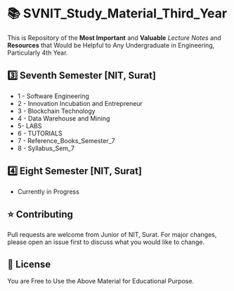 # 📚 SVNIT_Study_Material_Third_Year

This is Repository of the **Most Important** and **Valuable** _Lecture Notes_ and **Resources** that Would be Helpful to Any Undergraduate in Engineering, Particularly 4th Year.

## 3️⃣ Seventh Semester [NIT, Surat]

+ 1 - Software Engineering
+ 2 - Innovation Incubation and Entrepreneur
+ 3 - Blockchain Technology
+ 4 - Data Warehouse and Mining
+ 5-  LABS
+ 6 - TUTORIALS
+ 7 - Reference_Books_Semester_7
+ 8 - Syllabus_Sem_7

## 4️⃣ Eight Semester [NIT, Surat]

+ Currently in Progress

## ⭐ Contributing
Pull requests are welcome from Junior of NIT, Surat.
For major changes, please open an issue first to discuss what you would like to change.

## 🥺 License

You are Free to Use the Above Material for Educational Purpose.